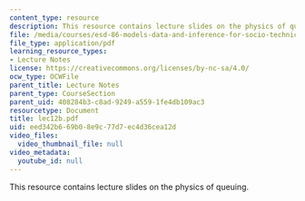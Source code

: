 ```yaml
---
content_type: resource
description: This resource contains lecture slides on the physics of queuing.
file: /media/courses/esd-86-models-data-and-inference-for-socio-technical-systems-spring-2007/eed342b669b08e9c77d7ec4d36cea12d_lec12b.pdf
file_type: application/pdf
learning_resource_types:
- Lecture Notes
license: https://creativecommons.org/licenses/by-nc-sa/4.0/
ocw_type: OCWFile
parent_title: Lecture Notes
parent_type: CourseSection
parent_uid: 408284b3-c8ad-9249-a559-1fe4db109ac3
resourcetype: Document
title: lec12b.pdf
uid: eed342b6-69b0-8e9c-77d7-ec4d36cea12d
video_files:
  video_thumbnail_file: null
video_metadata:
  youtube_id: null
---
```

This resource contains lecture slides on the physics of queuing.
